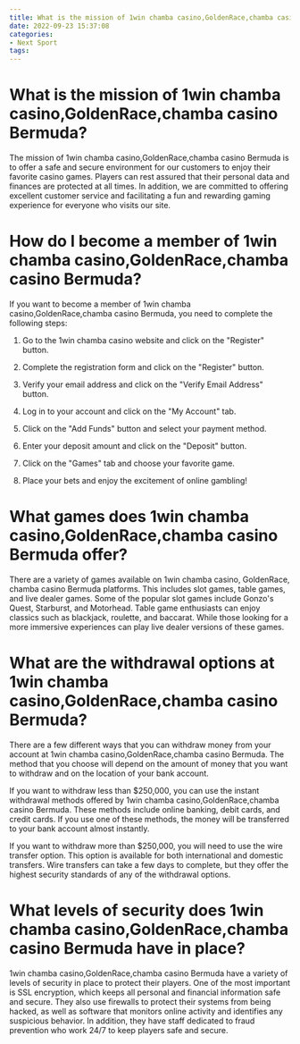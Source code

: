 ```yaml
---
title: What is the mission of 1win chamba casino,GoldenRace,chamba casino Bermuda
date: 2022-09-23 15:37:08
categories:
- Next Sport
tags:
---
```



#  What is the mission of 1win chamba casino,GoldenRace,chamba casino Bermuda?

The mission of 1win chamba casino,GoldenRace,chamba casino Bermuda is to offer a safe and secure environment for our customers to enjoy their favorite casino games. Players can rest assured that their personal data and finances are protected at all times. In addition, we are committed to offering excellent customer service and facilitating a fun and rewarding gaming experience for everyone who visits our site.

#  How do I become a member of 1win chamba casino,GoldenRace,chamba casino Bermuda?

If you want to become a member of 1win chamba casino,GoldenRace,chamba casino Bermuda, you need to complete the following steps:

1. Go to the 1win chamba casino website and click on the "Register" button.

2. Complete the registration form and click on the "Register" button.

3. Verify your email address and click on the "Verify Email Address" button.

4. Log in to your account and click on the "My Account" tab.

5. Click on the "Add Funds" button and select your payment method.

6. Enter your deposit amount and click on the "Deposit" button.

7. Click on the "Games" tab and choose your favorite game.

8. Place your bets and enjoy the excitement of online gambling!

#  What games does 1win chamba casino,GoldenRace,chamba casino Bermuda offer?

There are a variety of games available on 1win chamba casino, GoldenRace, chamba casino Bermuda platforms. This includes slot games, table games, and live dealer games. Some of the popular slot games include Gonzo's Quest, Starburst, and Motorhead. Table game enthusiasts can enjoy classics such as blackjack, roulette, and baccarat. While those looking for a more immersive experiences can play live dealer versions of these games.

#  What are the withdrawal options at 1win chamba casino,GoldenRace,chamba casino Bermuda?

There are a few different ways that you can withdraw money from your account at 1win chamba casino,GoldenRace,chamba casino Bermuda. The method that you choose will depend on the amount of money that you want to withdraw and on the location of your bank account.

If you want to withdraw less than $250,000, you can use the instant withdrawal methods offered by 1win chamba casino,GoldenRace,chamba casino Bermuda. These methods include online banking, debit cards, and credit cards. If you use one of these methods, the money will be transferred to your bank account almost instantly.

If you want to withdraw more than $250,000, you will need to use the wire transfer option. This option is available for both international and domestic transfers. Wire transfers can take a few days to complete, but they offer the highest security standards of any of the withdrawal options.

#  What levels of security does 1win chamba casino,GoldenRace,chamba casino Bermuda have in place?

1win chamba casino,GoldenRace,chamba casino Bermuda have a variety of levels of security in place to protect their players. One of the most important is SSL encryption, which keeps all personal and financial information safe and secure. They also use firewalls to protect their systems from being hacked, as well as software that monitors online activity and identifies any suspicious behavior. In addition, they have staff dedicated to fraud prevention who work 24/7 to keep players safe and secure.